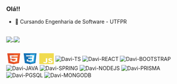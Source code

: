 ### Olá!! 

- 🔭 Cursando Engenharia de Software - UTFPR

##
<a href="https://github.com/anuraghazra/github-readme-stats">
  <img height=200 align="center" src="https://github-readme-stats.vercel.app/api?username=daviconrado&theme=dark&card_width=300" />
</a>
<a href="https://github.com/anuraghazra/convoychat">
  <img height=200 align="center" src="https://github-readme-stats.vercel.app/api/top-langs?username=daviconrado&layout=normal&langs_count=4&card_width=300&theme=dark"/>
</a>

##
<div>
  <img align="center" alt="Davi-HTML" height="30" width="40" src="https://raw.githubusercontent.com/devicons/devicon/master/icons/html5/html5-original.svg">
  <img align="center" alt="Davi-CSS" height="30" width="40" src="https://raw.githubusercontent.com/devicons/devicon/master/icons/css3/css3-original.svg">        
  <img align="center" alt="Davi-JS" height="30" width="40" src="https://raw.githubusercontent.com/devicons/devicon/master/icons/javascript/javascript-plain.svg">
  <img align="center" alt="Davi-TS" height="30" width="40" src="https://cdn.jsdelivr.net/gh/devicons/devicon@latest/icons/typescript/typescript-original.svg" /> 
  <img align="center" alt="Davi-REACT" height="30" width="40"src="https://cdn.jsdelivr.net/gh/devicons/devicon@latest/icons/react/react-original.svg" />  
  <img align="center" alt="Davi-BOOTSTRAP" height="30" width="40"src="https://cdn.jsdelivr.net/gh/devicons/devicon@latest/icons/bootstrap/bootstrap-original.svg" />  
  <img align="center" alt="Davi-JAVA" height="30" width="40" src="https://cdn.jsdelivr.net/gh/devicons/devicon@latest/icons/java/java-original.svg" />
  <img align="center" alt="Davi-SPRING" height="30" width="40" src="https://cdn.jsdelivr.net/gh/devicons/devicon@latest/icons/spring/spring-original-wordmark.svg" />
  <img align="center" alt="Davi-NODEJS" height="30" width="40"src="https://cdn.jsdelivr.net/gh/devicons/devicon@latest/icons/nodejs/nodejs-plain-wordmark.svg" />
  <img align="center" alt="Davi-PRISMA" height="30" width="40"src="https://cdn.jsdelivr.net/gh/devicons/devicon@latest/icons/prisma/prisma-original.svg" />
  <img align="center" alt="Davi-PGSQL" height="30" width="40" src="https://cdn.jsdelivr.net/gh/devicons/devicon@latest/icons/postgresql/postgresql-original.svg" />   
  <img align="center" alt="Davi-MONGODB" height="30" width="40" src="https://cdn.jsdelivr.net/gh/devicons/devicon@latest/icons/mongodb/mongodb-original-wordmark.svg" />  
  
</div>
